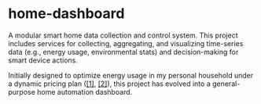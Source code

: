 # home-dashboard
A modular smart home data collection and control system. This project includes services for collecting, aggregating, and visualizing time-series data (e.g., energy usage, environmental stats) and decision-making for smart device actions.

Initially designed to optimize energy usage in my personal household under a dynamic pricing plan ([[1]](https://energy.instrat.pl/ceny/energia-rdn-godzinowe/), [[2]](https://www.tge.pl/energia-elektryczna-rdn)), this project has evolved into a general-purpose home automation dashboard.

